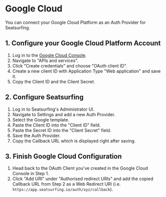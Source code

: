 # Google Cloud

You can connect your Google Cloud Platform as an Auth Provider for Seatsurfing.

## 1. Configure your Google Cloud Platform Account
1. Log in to the [Google Cloud Console](https://console.cloud.google.com/).
1. Navigate to "APIs and services".
1. Click "Create credentials" and choose "OAuth client ID".
1. Create a new client ID with Application Type "Web application" and save it.
1. Copy the Client ID and the Client Secret.

## 2. Configure Seatsurfing

1. Log in to Seatsurfing's Administrator UI.
1. Navigate to Settings and add a new Auth Provider.
1. Select the Google template.
1. Paste the Client ID into the "Client ID" field.
1. Paste the Secret ID into the "Client Secret" field.
1. Save the Auth Provider.
1. Copy the Callback URL which is displayed right after saving.

## 3. Finish Google Cloud Configuration

1. Head back to the OAuth Client you've created in the Google Cloud Console in Step 1.
1. Click "Add URI" under "Authorised redirect URIs" and add the copied Callback URL from Step 2 as a Web Redirect URI (i.e. ```https://app.seatsurfing.io/auth/xyz/callback```).